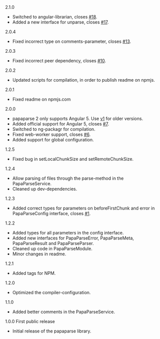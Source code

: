 2.1.0
  - Switched to angular-librarian, closes [#18](https://github.com/Alberthaff/papaparse/issues/18).
  - Added a new interface for unparse, closes [#17](https://github.com/Alberthaff/papaparse/issues/17).

2.0.4
  - Fixed incorrect type on comments-parameter, closes [#13](https://github.com/Alberthaff/papaparse/issues/13).

2.0.3
  - Fixed incorrect peer dependency, closes [#10](https://github.com/Alberthaff/papaparse/issues/10).

2.0.2
  - Updated scripts for compilation, in order to publish readme on npmjs.

2.0.1
  - Fixed readme on npmjs.com
  
2.0.0
  - papaparse 2 only supports Angular 5. Use [v1](https://github.com/Alberthaff/papaparse/tree/v1) for older versions.
  - Added official support for Angular 5, closes [#7](https://github.com/Alberthaff/papaparse/issues/7).
  - Switched to ng-packagr for compilation.
  - Fixed web-worker support, closes [#6](https://github.com/Alberthaff/papaparse/issues/6).
  - Added support for global configuration.

1.2.5
  - Fixed bug in setLocalChunkSize and setRemoteChunkSize.

1.2.4
  - Allow parsing of files through the parse-method in the PapaParseService.
  - Cleaned up dev-dependencies.

1.2.3
  - Added correct types for parameters on beforeFirstChunk and error in PapaParseConfig interface, closes [#1](https://github.com/Alberthaff/papaparse/issues/1).
  
1.2.2
  - Added types for all parameters in the config interface.
  - Added new interfaces for PapaParseError, PapaParseMeta, PapaParseResult and PapaParseParser.
  - Cleaned up code in PapaParseModule.
  - Minor changes in readme.

1.2.1
  - Added tags for NPM.
  
1.2.0
  - Optimized the compiler-configuration.

1.1.0
  - Added better comments in the PapaParseService.

1.0.0 First public release
  - Initial release of the papaparse library.

